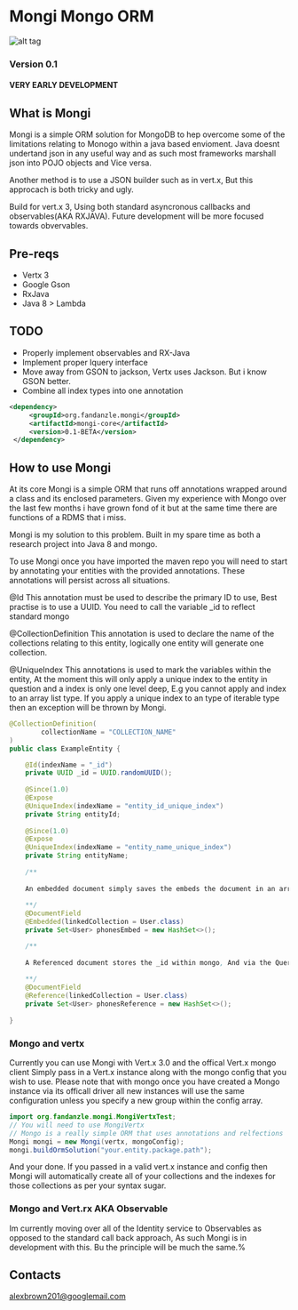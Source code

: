 # Mongi Mongo ORM

![alt tag](https://circleci.com/gh/stump201/mongiORM.svg?style=shield&circle-token=:circle-token)

### Version 0.1
#### VERY EARLY DEVELOPMENT
## What is Mongi
Mongi is a simple ORM solution for MongoDB to hep overcome some of the limitations relating to Monogo within a java based envioment. Java doesnt undertand json in any useful way and as such most frameworks marshall json into POJO objects and Vice versa. 

Another method is to use a JSON builder such as in vert.x, But this approcach is both tricky and ugly.

Build for vert.x 3, Using both standard asyncronous callbacks and observables(AKA RXJAVA). Future development will be more focused towards obvervables.

## Pre-reqs

- Vertx 3
- Google Gson
- RxJava 
- Java 8 > Lambda

## TODO

- Properly implement observables and RX-Java
- Implement proper Iquery interface
- Move away from GSON to jackson, Vertx uses Jackson. But i know GSON better.
- Combine all index types into one annotation


```xml
<dependency>
     <groupId>org.fandanzle.mongi</groupId>
     <artifactId>mongi-core</artifactId>
     <version>0.1-BETA</version>
 </dependency>

```

## How to use Mongi

At its core Mongi is a simple ORM that runs off annotations wrapped around a class and its enclosed parameters. Given my experience with Mongo over the last few months i have grown fond of it but at the same time there are functions of a RDMS that i miss. 

Mongi is my solution to this problem. Built in my spare time as both a research project into Java 8 and mongo.

To use Mongi once you have imported the maven repo you will need to start by annotating your entities with the provided annotations. These annotations will persist across all situations.

@Id
This annotation must be used to describe the primary ID to use, Best practise is to use a UUID. You need to call the variable _id to reflect standard mongo

@CollectionDefinition 
This annotation is used to declare the name of the collections relating to this entity, logically one entity will generate one collection.

@UniqueIndex
This annotations is used to mark the variables within the entity, At the moment this will only apply a unique index to the entity in question and a index is only one level deep, E.g you cannot apply and index to an array list type. If you apply a unique index to an type of iterable type then an exception will be thrown by Mongi.


```Java
@CollectionDefinition(
        collectionName = "COLLECTION_NAME"
)
public class ExampleEntity {

    @Id(indexName = "_id")
    private UUID _id = UUID.randomUUID();
    
    @Since(1.0)
    @Expose
    @UniqueIndex(indexName = "entity_id_unique_index")
    private String entityId;
    
    @Since(1.0)
    @Expose
    @UniqueIndex(indexName = "entity_name_unique_index")
    private String entityName;
    
    /**
    
    An embedded document simply saves the embeds the document in an array
    
    **/
    @DocumentField
    @Embedded(linkedCollection = User.class)
    private Set<User> phonesEmbed = new HashSet<>();

    /**
    
    A Referenced document stores the _id within mongo, And via the Query class maintains an object graph based on the list
    
    **/
    @DocumentField
    @Reference(linkedCollection = User.class)
    private Set<User> phonesReference = new HashSet<>();
    
}
```

### Mongo and vertx

Currently you can use Mongi with Vert.x 3.0 and the offical Vert.x mongo client
Simply pass in a Vert.x instance along with the mongo config that you wish to use. Please note that with mongo once you have created a Mongo instance via its officall driver all new instances will use the same configuration unless you specify a new group within the config array.

```Java
import org.fandanzle.mongi.MongiVertxTest;
// You will need to use MongiVertx
// Mongo is a really simple ORM that uses annotations and relfections
Mongi mongi = new Mongi(vertx, mongoConfig);
mongi.buildOrmSolution("your.entity.package.path");
```
And your done. If you passed in a valid vert.x instance and config then Mongi will automatically create all of your collections and the indexes for those collections as per your syntax sugar.

### Mongo and Vert.rx  AKA Observable

Im currently moving over all of the Identity service to Observables as opposed to the standard call back approach, As such Mongi is in development with this. Bu the principle will be much the same.%  

## Contacts
alexbrown201@googlemail.com

